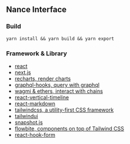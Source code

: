 ## Nance Interface

### Build

```
yarn install && yarn build && yarn export
```

### Framework & Library

* [react](https://github.com/facebook/react)
* [next.js](https://github.com/vercel/next.js)
* [recharts, render charts](https://github.com/recharts/recharts)
* [graphql-hooks, query with graphql](https://github.com/nearform/graphql-hooks)
* [wagmi & ethers, interact with chains](https://github.com/tmm/wagmi)
* [react-vertical-timeline](https://github.com/stephane-monnot/react-vertical-timeline)
* [react-markdown](https://github.com/remarkjs/react-markdown)
* [tailwindcss, a utility-first CSS framework](https://tailwindcss.com/)
* [tailwindui](https://tailwindui.com/)
* [snapshot.js](https://github.com/snapshot-labs/snapshot.js)
* [flowbite, components on top of Tailwind CSS](https://github.com/themesberg/flowbite-react)
* [react-hook-form](https://github.com/react-hook-form/react-hook-form)